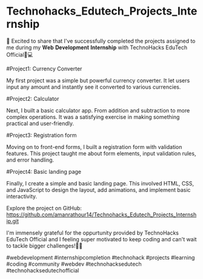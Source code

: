 
# Technohacks_Edutech_Projects_Internship 

🚀 Excited to share that I've successfully completed the projects assigned to me during my 𝐖𝐞𝐛 𝐃𝐞𝐯𝐞𝐥𝐨𝐩𝐦𝐞𝐧𝐭 𝐈𝐧𝐭𝐞𝐫𝐧𝐬𝐡𝐢𝐩  with TechnoHacks EduTech Official📱💻 

 

#Project1: Currency Converter 

My first project was a simple but powerful currency converter. It let users input any amount and instantly see it converted to various currencies. 

 

#Project2: Calculator 

Next, I built a basic calculator app. From addition and subtraction to more complex operations. It was a satisfying exercise in making something practical and user-friendly. 

 

#Project3: Registration form 

Moving on to front-end forms, I built a registration form with validation features. This project taught me about form elements, input validation rules, and error handling.

 

#Project4: Basic landing page 

Finally, I create a simple and basic landing page. This involved HTML, CSS, and JavaScript to design the layout, add animations, and implement basic interactivity. 



Explore the project on GitHub: https://github.com/amanrathour14/Technohacks_Edutech_Projects_Internship.git 

 

I'm immensely grateful for the oppurtunity provided by TechnoHacks EduTech Official and I feeling super motivated to keep coding and can't wait to tackle bigger challenges!🌟💼  

 

#webdevelopment #internshipcompletion #technohack #projects #learning #coding #community  #webdev #technohacksedutech #technohacksedutechofficial 

